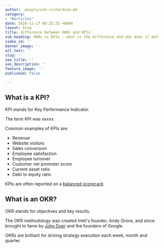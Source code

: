 ```yaml
---
author: _people/ash-richardson.md
category:
- "#articles"
date: 2020-11-17 08:25:25 +0000
layout: blog
title: difference between OKRs and KPIs
sub_heading: OKRs vs KPIs - what is the difference and why does it matter
video_id: ''
banner_image: ''
alt_text: ''
slug: ''
seo_title: ''
seo_description: ''
feature_image: ''
published: false

---
```

## What is a KPI?

KPI stands for Key Performance Indicator.

The term KPI was xxxxx.

Common examples of KPIs are:

* Revenue
* Website visitors
* Sales conversion
* Employee satisfaction
* Employee turnover
* Customer net promoter score
* Current asset ratio
* Debt to equity ratio

KPIs are often reported on a [balanced scorecard](https://en.wikipedia.org/wiki/Balanced_scorecard "Balanced Scorecard").

## What is an OKR?

OKR stands for objectives and key results.

The OKR methodology was created Intel's founder, Andy Grove, and since brought to fame by [John Doer](https://stratappsaas.com/measure-what-matters-by-john-doerr/ "John Doer") and the founders of Google.

OKRs are brilliant for driving strategy execution each week, month and quarter.